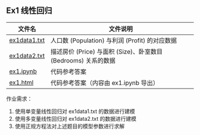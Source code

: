## Ex1 线性回归

| 文件名                       | 文件说明                                                     |
| ---------------------------- | ------------------------------------------------------------ |
| [ex1data1.txt](ex1data1.txt) | 人口数 (Population) 与利润 (Profit) 的对应数据               |
| [ex1data2.txt](ex1data2.txt) | 描述房价 (Price) 与面积 (Size)、卧室数目 (Bedrooms) 关系的数据 |
| [ex1.ipynb](ex1.ipynb)       | 代码参考答案                                                 |
| [ex1.html](ex1.html)         | 代码参考答案（内容由 ex1.ipynb 导出）                        |

作业需求：

1. 使用单变量线性回归对 ex1data1.txt 的数据进行建模
2. 使用多变量线性回归对 ex1data2.txt 的数据进行建模
3. 使用正规方程法对上述题目的模型参数进行求解

